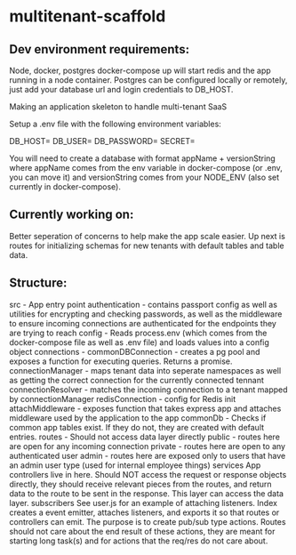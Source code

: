 # multitenant-scaffold

## Dev environment requirements:
Node, docker, postgres
docker-compose up will start redis and the app running in a node container. Postgres can be configured locally or remotely, just add your database url and login credentials to DB_HOST.

Making an application skeleton to handle multi-tenant SaaS

Setup a .env file with the following environment variables:

DB_HOST=
DB_USER=
DB_PASSWORD=
SECRET=

You will need to create a database with format appName + versionString where appName comes from the env variable in docker-compose (or .env, you can move it) and versionString comes from your NODE_ENV (also set currently in docker-compose).

## Currently working on:

Better seperation of concerns to help make the app scale easier. Up next is routes for initializing schemas for new tenants with default tables and table data.

## Structure:

src - App entry point
  authentication - contains passport config as well as utilities for encrypting and checking passwords, as well as the middleware to ensure incoming connections are authenticated for the endpoints they are trying to reach
  config - Reads process.env (which comes from the docker-compose file as well as .env file) and loads values into a config object
  connections - 
    commonDBConnection - creates a pg pool and exposes a function for executing queries. Returns a promise.
    connectionManager - maps tenant data into seperate namespaces as well as getting the correct connection for the currently connected tennant
    connectionResolver - matches the incoming connection to a tenant mapped by connectionManager
    redisConnection - config for Redis
  init
    attachMiddleware - exposes function that takes express app and attaches middleware used by the application to the app
    commonDb - Checks if common app tables exist. If they do not, they are created with default entries.
  routes - Should not access data layer directly
    public - routes here are open for any incoming connection
    private - routes here are open to any authenticated user
    admin - routes here are exposed only to users that have an admin user type (used for internal employee things)
  services
    App controllers live in here. Should NOT access the request or response objects directly, they should receive relevant pieces from the routes, and return data to the route to be sent in the response. This layer can access the data layer.
  subscribers
    See user.js for an example of attaching listeners. Index creates a event emitter, attaches listeners, and exports it so that routes or controllers can emit. The purpose is to create pub/sub type actions. Routes should not care about the end result of these actions, they are meant for starting long task(s) and for actions that the req/res do not care about.
    
